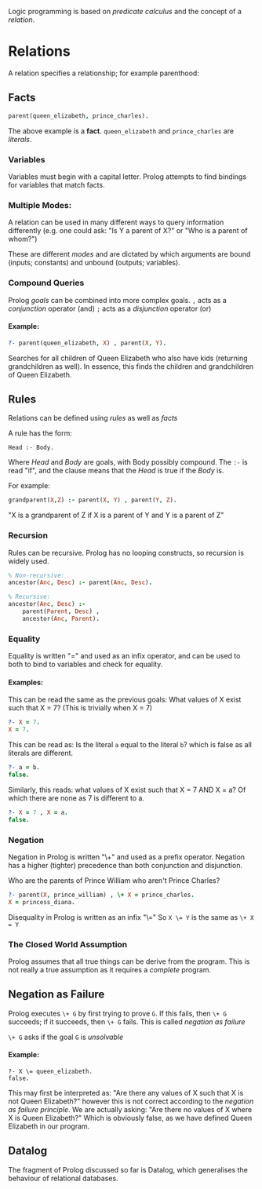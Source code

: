 
Logic programming is based on _predicate calculus_ and the concept of a _relation_.


# Relations
A relation specifies a relationship; for example parenthood:

## Facts
```prolog
parent(queen_elizabeth, prince_charles).
```

The above example is a **fact**.
`queen_elizabeth` and `prince_charles` are *literals*.


### Variables

Variables must begin with a capital letter.
Prolog attempts to find bindings for variables that match facts.

### Multiple Modes:
A relation can be used in many different ways to query information differently
(e.g. one could ask: "Is Y a parent of X?" or "Who is a parent of whom?")

These are different *modes* and are dictated by which arguments are bound (inputs; constants) and unbound (outputs; variables).

### Compound Queries
Prolog *goals* can be combined into more complex goals.
`,` acts as a *conjunction* operator (and)
`;` acts as a *disjunction* operator (or)

#### Example:
```prolog
?- parent(queen_elizabeth, X) , parent(X, Y).
```

Searches for all children of Queen Elizabeth who also have kids (returning grandchildren as well).
In essence, this finds the children and grandchildren of Queen Elizabeth.


## Rules
Relations can be defined using *rules* as well as *facts*

A rule has the form:
```
Head :- Body.
```

Where *Head* and *Body* are goals, with Body possibly compound. The `:-` is read "if", and the clause means that the *Head* is true if the *Body* is.

For example:
```prolog
grandparent(X,Z) :- parent(X, Y) , parent(Y, Z).
```

"X is a grandparent of Z if X is a parent of Y and Y is a parent of Z"

### Recursion

Rules can be recursive. Prolog has no looping constructs, so recursion is widely used.

```prolog
% Non-recursive:
ancestor(Anc, Desc) :- parent(Anc, Desc).

% Recursive:
ancestor(Anc, Desc) :-
	parent(Parent, Desc) ,
	ancestor(Anc, Parent).

```

### Equality

Equality is written "=" and used as an infix operator, and can be used to both to bind to variables and check for equality.

#### Examples:

This can be read the same as the previous goals: What values of X exist such that X = 7? (This is trivially when X = 7)
```prolog
?- X = 7.
X = 7.
```

This can be read as: Is the literal `a` equal to the literal `b`? which is false as all literals are different.
```prolog
?- a = b.
false.
```

Similarly, this reads: what values of X exist such that X = 7 AND X = a? Of which there are none as 7 is different to a.
```prolog
?- X = 7 , X = a.
false.
```



### Negation
Negation in Prolog is written "\\+" and used as a prefix operator. Negation has a higher (tighter) precedence than both conjunction and disjunction. 

Who are the parents of Prince William who aren't Prince Charles?
```prolog
?- parent(X, prince_william) , \+ X = prince_charles.
X = princess_diana.
```

Disequality in Prolog is written as an infix "\\=" So `X \= Y` is the same as `\+ X = Y`



### The Closed World Assumption
Prolog assumes that all true things can be derive from the program. This is not really a true assumption as it requires a *complete* program.


## Negation as Failure
Prolog executes `\+ G` by first trying to prove `G`. If this fails, then `\+ G` succeeds; if it succeeds, then `\+ G` fails. This is called *negation as failure*

`\+ G` asks if the goal `G` is *unsolvable*

#### Example:
```
?- X \= queen_elizabeth.
false.
```

This may first be interpreted as:
"Are there any values of X such that X is not Queen Elizabeth?" however this is not correct according to the *negation as failure principle*. We are actually asking: "Are there no values of X where X is Queen Elizabeth?" Which is obviously false, as we have defined Queen Elizabeth in our program.


## Datalog
The fragment of Prolog discussed so far is Datalog, which generalises the behaviour of relational databases.
